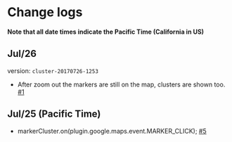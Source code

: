 # Change logs

**Note that all date times indicate the Pacific Time (California in US)**

## Jul/26

version: `cluster-20170726-1253`
- After zoom out the markers are still on the map, clusters are shown too. [#1](https://github.com/mapsplugin/cordova-plugin-googlemaps-cluster/issues/1)

## Jul/25 (Pacific Time)
- markerCluster.on(plugin.google.maps.event.MARKER_CLICK); [#5](https://github.com/mapsplugin/cordova-plugin-googlemaps-cluster/issues/5)
